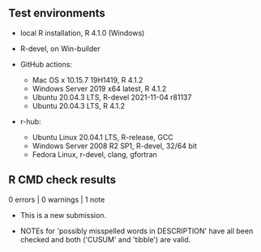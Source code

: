 ## Test environments
* local R installation, R 4.1.0 (Windows)

* R-devel, on Win-builder

* GitHub actions:
  * Mac OS x 10.15.7 19H1419, R 4.1.2
  * Windows Server 2019 x64 latest, R 4.1.2
  * Ubuntu 20.04.3 LTS, R-devel 2021-11-04 r81137
  * Ubuntu 20.04.3 LTS, R 4.1.2

* r-hub:
  * Ubuntu Linux 20.04.1 LTS, R-release, GCC
  * Windows Server 2008 R2 SP1, R-devel, 32/64 bit
  * Fedora Linux, r-devel, clang, gfortran

## R CMD check results

0 errors | 0 warnings | 1 note

* This is a new submission.

* NOTEs for 'possibly misspelled words in DESCRIPTION' have all been checked and both ('CUSUM' and 'tibble') are valid.



